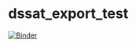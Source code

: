 # dssat_export_test

[![Binder](https://mybinder.org/badge_logo.svg)](https://mybinder.org/v2/gh/JulienT01/dssat_export_test/HEAD?labpath=test_init.ipynb)
 
 
